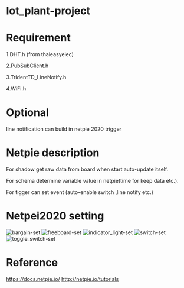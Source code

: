 # Iot_plant-project
# Requirement
1.DHT.h (from thaieasyelec)

2.PubSubClient.h 

3.TridentTD_LineNotify.h 

4.WiFi.h
# Optional 
  line notification can build in netpie 2020 trigger
# Netpie description
  For shadow get raw data from board when start auto-update itself.
  
  For schema determine variable value in netpie(time for keep data etc.).
  
  For tigger can set event (auto-enable switch ,line notify etc.)
# Netpei2020 setting
![bargain-set](https://user-images.githubusercontent.com/73213619/96829732-6775f180-1464-11eb-9bdc-93ff539b1eb0.PNG)
![freeboard-set](https://user-images.githubusercontent.com/73213619/96829801-86748380-1464-11eb-99e7-dd9f23d7f0eb.PNG)
![indicator_light-set](https://user-images.githubusercontent.com/73213619/96829873-a146f800-1464-11eb-8a6f-9371e73c4f6e.PNG)
![switch-set](https://user-images.githubusercontent.com/73213619/96829913-b15ed780-1464-11eb-8ab6-f27cdde51035.PNG)
![toggle_switch-set](https://user-images.githubusercontent.com/73213619/96829916-b3289b00-1464-11eb-9601-5f966e5817e3.PNG)

# Reference
https://docs.netpie.io/
http://netpie.io/tutorials
